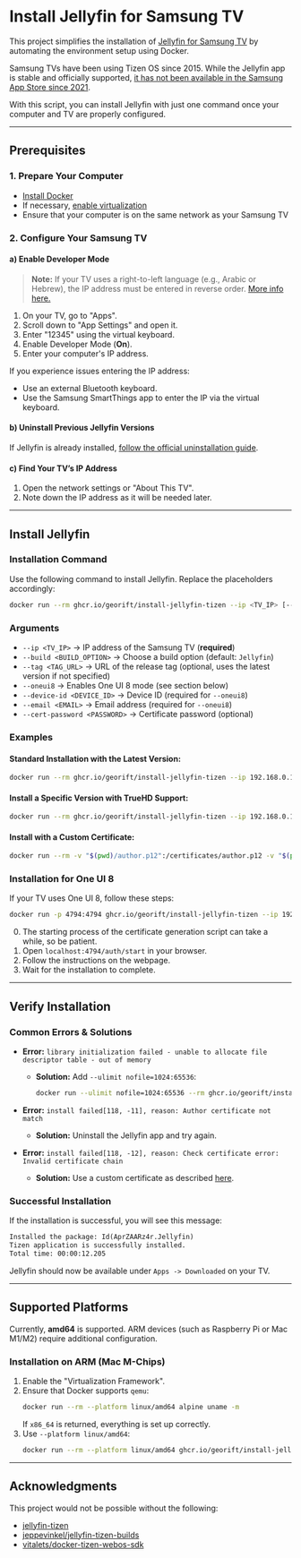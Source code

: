 # Install Jellyfin for Samsung TV

This project simplifies the installation of [Jellyfin for Samsung TV](https://github.com/jellyfin/jellyfin-tizen) by automating the environment setup using Docker.

Samsung TVs have been using Tizen OS since 2015. While the Jellyfin app is stable and officially supported, [it has not been available in the Samsung App Store since 2021](https://github.com/jellyfin/jellyfin-tizen/issues/94).

With this script, you can install Jellyfin with just one command once your computer and TV are properly configured.

---

## Prerequisites

### 1. Prepare Your Computer
- [Install Docker](https://www.docker.com/get-started)
- If necessary, [enable virtualization](https://support.microsoft.com/en-us/windows/enable-virtualization-on-windows-11-pcs-c5578302-6e43-4b4b-a449-8ced115f58e1)
- Ensure that your computer is on the same network as your Samsung TV

### 2. Configure Your Samsung TV

#### a) Enable Developer Mode

> **Note:** If your TV uses a right-to-left language (e.g., Arabic or Hebrew), the IP address must be entered in reverse order. [More info here.](https://github.com/Georift/install-jellyfin-tizen/issues/30)

1. On your TV, go to "Apps".
2. Scroll down to "App Settings" and open it.
3. Enter "12345" using the virtual keyboard.
4. Enable Developer Mode (**On**).
5. Enter your computer's IP address.

If you experience issues entering the IP address:
- Use an external Bluetooth keyboard.
- Use the Samsung SmartThings app to enter the IP via the virtual keyboard.

#### b) Uninstall Previous Jellyfin Versions
If Jellyfin is already installed, [follow the official uninstallation guide](https://www.samsung.com/in/support/tv-audio-video/how-to-uninstall-an-app-on-samsung-smart-tv/).

#### c) Find Your TV’s IP Address
1. Open the network settings or "About This TV".
2. Note down the IP address as it will be needed later.

---

## Install Jellyfin

### Installation Command
Use the following command to install Jellyfin. Replace the placeholders accordingly:

```bash
docker run --rm ghcr.io/georift/install-jellyfin-tizen --ip <TV_IP> [--build <BUILD_OPTION>] [--tag <TAG_URL>] [--oneui8 --device-id <DEVICE_ID> --email <EMAIL>] [--cert-password <PASSWORD>]
```

### Arguments
- `--ip <TV_IP>` → IP address of the Samsung TV (**required**)
- `--build <BUILD_OPTION>` → Choose a build option (default: `Jellyfin`)
- `--tag <TAG_URL>` → URL of the release tag (optional, uses the latest version if not specified)
- `--oneui8` → Enables One UI 8 mode (see section below)
- `--device-id <DEVICE_ID>` → Device ID (required for `--oneui8`)
- `--email <EMAIL>` → Email address (required for `--oneui8`)
- `--cert-password <PASSWORD>` → Certificate password (optional)

### Examples

#### Standard Installation with the Latest Version:
```bash
docker run --rm ghcr.io/georift/install-jellyfin-tizen --ip 192.168.0.10
```

#### Install a Specific Version with TrueHD Support:
```bash
docker run --rm ghcr.io/georift/install-jellyfin-tizen --ip 192.168.0.10 --build Jellyfin-TrueHD --tag "https://github.com/jeppevinkel/jellyfin-tizen-builds/releases/tag/2024-05-13-0139"
```

#### Install with a Custom Certificate:
```bash
docker run --rm -v "$(pwd)/author.p12":/certificates/author.p12 -v "$(pwd)/distributor.p12":/certificates/distributor.p12 ghcr.io/georift/install-jellyfin-tizen --ip 192.168.0.10 --cert-password 'CertPassw0rd!'
```

### Installation for One UI 8
If your TV uses One UI 8, follow these steps:

```bash
docker run -p 4794:4794 ghcr.io/georift/install-jellyfin-tizen --ip 192.168.0.10 --oneui8 --device-id GU43CU7179UXZG --email none@none.com
```

0. The starting process of the certificate generation script can take a while, so be patient.
1. Open `localhost:4794/auth/start` in your browser.
2. Follow the instructions on the webpage.
3. Wait for the installation to complete.

---

## Verify Installation

### Common Errors & Solutions

- **Error:** `library initialization failed - unable to allocate file descriptor table - out of memory`
  - **Solution:** Add `--ulimit nofile=1024:65536`:
    ```bash
    docker run --ulimit nofile=1024:65536 --rm ghcr.io/georift/install-jellyfin-tizen --ip 192.168.0.10
    ```

- **Error:** `install failed[118, -11], reason: Author certificate not match`
  - **Solution:** Uninstall the Jellyfin app and try again.

- **Error:** `install failed[118, -12], reason: Check certificate error: Invalid certificate chain`
  - **Solution:** Use a custom certificate as described [here](https://developer.samsung.com/smarttv/develop/getting-started/setting-up-sdk/creating-certificates.html).

### Successful Installation
If the installation is successful, you will see this message:
```txt
Installed the package: Id(AprZAARz4r.Jellyfin)
Tizen application is successfully installed.
Total time: 00:00:12.205
```

Jellyfin should now be available under `Apps -> Downloaded` on your TV.

---

## Supported Platforms

Currently, **amd64** is supported. ARM devices (such as Raspberry Pi or Mac M1/M2) require additional configuration.

### Installation on ARM (Mac M-Chips)
1. Enable the "Virtualization Framework".
2. Ensure that Docker supports `qemu`:
   ```bash
   docker run --rm --platform linux/amd64 alpine uname -m
   ```
   If `x86_64` is returned, everything is set up correctly.
3. Use `--platform linux/amd64`:
   ```bash
   docker run --rm --platform linux/amd64 ghcr.io/georift/install-jellyfin-tizen --ip 192.168.0.10
   ```

---

## Acknowledgments
This project would not be possible without the following:

- [jellyfin-tizen](https://github.com/jellyfin/jellyfin-tizen)
- [jeppevinkel/jellyfin-tizen-builds](https://github.com/jeppevinkel/jellyfin-tizen-builds)
- [vitalets/docker-tizen-webos-sdk](https://github.com/vitalets/docker-tizen-webos-sdk)


